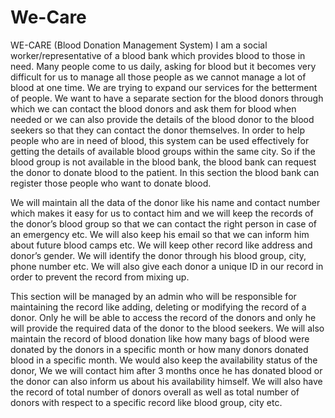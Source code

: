 # We-Care
WE-CARE (Blood Donation Management System)
I am a social worker/representative of a blood bank which provides blood to those in need. Many people come to us daily, asking for blood but it becomes very difficult for us to manage all those people as we cannot manage a lot of blood at one time. We are trying to expand our services for the betterment of people. We want to have a separate section for the blood donors through which we can contact the blood donors and ask them for blood when needed or we can also provide the details of the blood donor to the blood seekers so that they can contact the donor themselves. In order to help people who are in need of blood, this system can be used effectively for getting the details of available blood groups within the same city. So if the blood group is not available in the blood bank, the blood bank can request the donor to donate blood to the patient. In this section the blood bank can register those people who want to donate blood.

We will maintain all the data of the donor like his name and contact number which makes it easy for us to contact him and we will keep the records of the donor’s blood group so that we can contact the right person in case of an emergency etc. We will also keep his email so that we can inform him about future blood camps etc. We will keep other record like address and donor’s gender. We will identify the donor through his blood group, city, phone number etc. We will also give each donor a unique ID in our record in order to prevent the record from mixing up. 

This section will be managed by an admin who will be responsible for maintaining the record like adding, deleting or modifying the record of a donor. Only he will be able to access the record of the donors and only he will provide the required data of the donor to the blood seekers. 
We will also maintain the record of blood donation like how many bags of blood were donated by the donors in a specific month or how many donors donated blood in a specific month. We would also keep the availability status of the donor, We we will contact him after 3 months once he has donated blood or the donor can also inform us about his availability himself. We will also have the record of total number of donors overall as well as total number of donors with respect to a specific record like blood group, city etc. 

